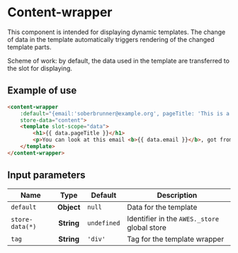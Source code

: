 # Content-wrapper

This component is intended for displaying dynamic templates. The change of data in the template automatically triggers rendering of the changed template parts.

Scheme of work: by default, the data used in the template are transferred to the slot for displaying.


## Example of use

```html
<content-wrapper
    :default="{email:'soberbrunner@example.org', pageTitle: 'This is a content wrapper example'}"
    store-data="content">
    <template slot-scope="data">
        <h1>{{ data.pageTitle }}</h1>
        <p>You can look at this email <b>{{ data.email }}</b>, got from data you've passed</p>
    </template>
</content-wrapper>
```

<div class="vue-example">
<content-wrapper
    :default="{email:'soberbrunner@example.org', pageTitle: 'This is a content wrapper example'}"
    store-data="content">
    <template slot-scope="data">
        <h1>{{ data.pageTitle }}</h1>
        <p>You can look at this email <b>{{ data.email }}</b>, got from data you've passed</p>
    </template>
</content-wrapper>
</div>


## Input parameters

| Name            | Type          | Default      | Description                                   |
|-----------------|:-------------:| -------------|-----------------------------------------------|
| `default`       | **Object**    | `null`       | Data for the template                         |
| `store-data(*)` | **String**    | `undefined`  | Identifier in the `AWES._store` global store  |
| `tag`           | **String**    | `'div'`      | Tag for the template wrapper                  |
